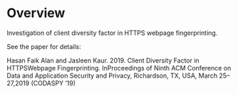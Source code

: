 # Overview

Investigation of client diversity factor in HTTPS webpage fingerprinting.

See the paper for details:

Hasan Faik Alan and Jasleen Kaur. 2019. Client Diversity Factor in HTTPSWebpage Fingerprinting. InProceedings of Ninth ACM Conference on Data and Application Security and Privacy, Richardson, TX, USA, March 25–27,2019 (CODASPY ’19)

